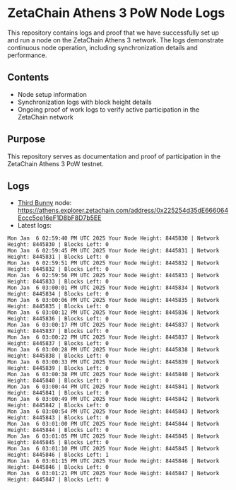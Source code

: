# ZetaChain Athens 3 PoW Node Logs
This repository contains logs and proof that we have successfully set up and run a node on the ZetaChain Athens 3 network. The logs demonstrate continuous node operation, including synchronization details and performance.

## Contents
- Node setup information
- Synchronization logs with block height details
- Ongoing proof of work logs to verify active participation in the ZetaChain network

## Purpose
This repository serves as documentation and proof of participation in the ZetaChain Athens 3 PoW testnet.

## Logs

- [Third Bunny](https://thirdbunny.xyz/) node: https://athens.explorer.zetachain.com/address/0x225254d35dE666064Eccc5ce16eF1D8bF8D7b5EE
- Latest logs:
```
Mon Jan  6 02:59:40 PM UTC 2025 Your Node Height: 8445830 | Network Height: 8445830 | Blocks Left: 0
Mon Jan  6 02:59:45 PM UTC 2025 Your Node Height: 8445831 | Network Height: 8445831 | Blocks Left: 0
Mon Jan  6 02:59:51 PM UTC 2025 Your Node Height: 8445832 | Network Height: 8445832 | Blocks Left: 0
Mon Jan  6 02:59:56 PM UTC 2025 Your Node Height: 8445833 | Network Height: 8445833 | Blocks Left: 0
Mon Jan  6 03:00:01 PM UTC 2025 Your Node Height: 8445834 | Network Height: 8445834 | Blocks Left: 0
Mon Jan  6 03:00:06 PM UTC 2025 Your Node Height: 8445835 | Network Height: 8445835 | Blocks Left: 0
Mon Jan  6 03:00:12 PM UTC 2025 Your Node Height: 8445836 | Network Height: 8445836 | Blocks Left: 0
Mon Jan  6 03:00:17 PM UTC 2025 Your Node Height: 8445837 | Network Height: 8445837 | Blocks Left: 0
Mon Jan  6 03:00:22 PM UTC 2025 Your Node Height: 8445837 | Network Height: 8445837 | Blocks Left: 0
Mon Jan  6 03:00:28 PM UTC 2025 Your Node Height: 8445838 | Network Height: 8445838 | Blocks Left: 0
Mon Jan  6 03:00:33 PM UTC 2025 Your Node Height: 8445839 | Network Height: 8445839 | Blocks Left: 0
Mon Jan  6 03:00:38 PM UTC 2025 Your Node Height: 8445840 | Network Height: 8445840 | Blocks Left: 0
Mon Jan  6 03:00:44 PM UTC 2025 Your Node Height: 8445841 | Network Height: 8445841 | Blocks Left: 0
Mon Jan  6 03:00:49 PM UTC 2025 Your Node Height: 8445842 | Network Height: 8445842 | Blocks Left: 0
Mon Jan  6 03:00:54 PM UTC 2025 Your Node Height: 8445843 | Network Height: 8445843 | Blocks Left: 0
Mon Jan  6 03:01:00 PM UTC 2025 Your Node Height: 8445844 | Network Height: 8445844 | Blocks Left: 0
Mon Jan  6 03:01:05 PM UTC 2025 Your Node Height: 8445845 | Network Height: 8445845 | Blocks Left: 0
Mon Jan  6 03:01:10 PM UTC 2025 Your Node Height: 8445845 | Network Height: 8445846 | Blocks Left: 1
Mon Jan  6 03:01:15 PM UTC 2025 Your Node Height: 8445846 | Network Height: 8445846 | Blocks Left: 0
Mon Jan  6 03:01:21 PM UTC 2025 Your Node Height: 8445847 | Network Height: 8445847 | Blocks Left: 0
```
